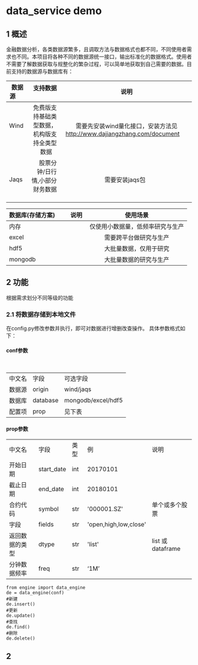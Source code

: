 # data_service demo
## 1 概述
金融数据分析，各类数据源繁多，且调取方法与数据格式也都不同，不同使用者需求也不同。本项目将各种不同的数据源统一接口，输出标准化的数据格式。使用者不需要了解数据获取与规整化的繁杂过程，可以简单地获取到自己需要的数据。目前支持的数据源与数据库有：

| 数据源       | 支持数据    |  说明  |
| --------   | -----:   | :----: |
| Wind       | 免费版支持基础类型数据，机构版支持全类型数据     |  需要先安装wind量化接口，安装方法见 http://www.dajiangzhang.com/document     |
| Jaqs | 股票分钟/日行情,小部分财务数据    |   需要安装jaqs包    |


| 数据库(存储方案)       |说明  |  使用场景  |
| --------   | ----: | :----: |
| 内存      |     |  仅使用小数据量，低频率研究与生产|
| excel      |     |  需要跨平台做研究与生产|
| hdf5   |     |  大批量数据，仅用于研究 |
| mongodb |     |  大批量数据的研究与生产 |

## 2 功能
根据需求划分不同等级的功能
### 2.1 将数据存储到本地文件
在config.py修改参数并执行，即可对数据进行增删改查操作。 
具体参数格式如下：

#### conf参数

<table>
   <tr>
      <td>中文名</td>
      <td>字段</td>
      <td>可选字段</td>
   </tr>
   <tr>
      <td>数据源</td>
      <td>origin</td>
      <td>wind/jaqs</td>
   </tr>
   <tr>
      <td>数据库</td>
      <td>database</td>
      <td>mongodb/excel/hdf5</td>
   </tr>
   <tr>
      <td>配置项</td>
      <td>prop</td>
      <td>见下表</td>
   </tr>
</table>

#### prop参数

<table>
   <tr>
      <td>中文名</td>
      <td>字段</td>
      <td>类型</td>
      <td>例</td>
      <td>说明</td>
   </tr>
   <tr>
      <td>开始日期</td>
      <td>start_date</td>
      <td>int</td>
      <td>20170101</td>
      <td></td>
   </tr>
   <tr>
      <td>截止日期</td>
      <td>end_date</td>
      <td>int</td>
      <td>20180101</td>
      <td></td>
   </tr>
   <tr>
      <td>合约代码</td>
      <td>symbol</td>
      <td>str</td>
      <td>'000001.SZ'</td>
      <td>单个或多个股票</td>
   </tr>
   <tr>
      <td>字段</td>
      <td>fields</td>
      <td>str</td>
      <td>'open,high,low,close'</td>
      <td></td>
   </tr>
   <tr>
      <td>返回数据的类型</td>
      <td>dtype</td>
      <td>str</td>
      <td>'list'</td>
      <td>list 或 dataframe</td>
   </tr>
   <tr>
      <td>分钟数据频率</td>
      <td>freq</td>
      <td>str</td>
      <td>‘1M’</td>
      <td></td>
   </tr>
</table>

```
from engine import data_engine
de = data_engine(conf)
#新建
de.insert()
#更新
de.update()
#查找
de.find()
#删除
de.delete()
```

## 2 
